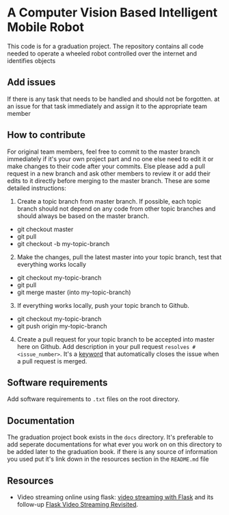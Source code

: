 # A Computer Vision Based Intelligent Mobile Robot

This code is for a graduation project. The repository contains all code needed to operate a wheeled robot controlled over the internet and identifies objects

## Add issues
If there is any task that needs to be handled and should not be forgotten. at an issue for that task immediately and assign it to the appropriate team member

## How to contribute
For original team members, feel free to commit to the master branch immediately if it's your own project part and no one else need to edit it or make changes to their code after your commits. Else please add a pull request in a new branch and ask other members to review it or add their edits to it directly before merging to the master branch. These are some detailed instructions:

1) Create a topic branch from master branch. If possible, each topic branch should not depend on any code from other topic branches and should always be based on the master branch.

- git checkout master
- git pull
- git checkout -b my-topic-branch

2) Make the changes, pull the latest master into your topic branch, test that everything works locally

- git checkout my-topic-branch
- git pull
- git merge master (into my-topic-branch)

3) If everything works locally, push your topic branch to Github.

- git checkout my-topic-branch
- git push origin my-topic-branch

4) Create a pull request for your topic branch to be accepted into master here on Github. Add description in your pull request `resolves #<issue_number>`. It's a [keyword](https://help.github.com/articles/closing-issues-using-keywords/) that automatically closes the issue when a pull request is merged.

## Software requirements
Add software requirements to `.txt` files on the root directory.

## Documentation
The graduation project book exists in the `docs` directory. It's preferable to add seperate documentations for what ever you work on on this directory to be added later to the graduation book.
if there is any source of information you used put it's link down  in the resources section in the `README.md` file

## Resources
- Video streaming online using flask: [video streaming with Flask](http://blog.miguelgrinberg.com/post/video-streaming-with-flask) and its follow-up [Flask Video Streaming Revisited](http://blog.miguelgrinberg.com/post/flask-video-streaming-revisited).
